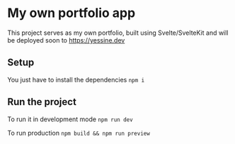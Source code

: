 # My own portfolio app

This project serves as my own portfolio, built using Svelte/SvelteKit and will be deployed soon to https://yessine.dev

## Setup
You just have to install the dependencies
```npm i```

## Run the project
To run it in development mode
```npm run dev``` 

To run production
```npm build && npm run preview``` 